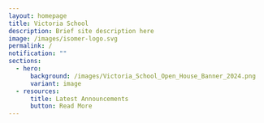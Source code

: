 ```yaml
---
layout: homepage
title: Victoria School
description: Brief site description here
image: /images/isomer-logo.svg
permalink: /
notification: ""
sections:
  - hero:
      background: /images/Victoria_School_Open_House_Banner_2024.png
      variant: image
  - resources:
      title: Latest Announcements
      button: Read More
---
```

